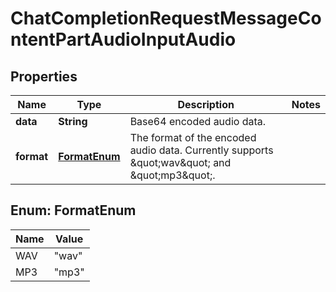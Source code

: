 

# ChatCompletionRequestMessageContentPartAudioInputAudio


## Properties

| Name | Type | Description | Notes |
|------------ | ------------- | ------------- | -------------|
|**data** | **String** | Base64 encoded audio data. |  |
|**format** | [**FormatEnum**](#FormatEnum) | The format of the encoded audio data. Currently supports \&quot;wav\&quot; and \&quot;mp3\&quot;.  |  |



## Enum: FormatEnum

| Name | Value |
|---- | -----|
| WAV | &quot;wav&quot; |
| MP3 | &quot;mp3&quot; |



